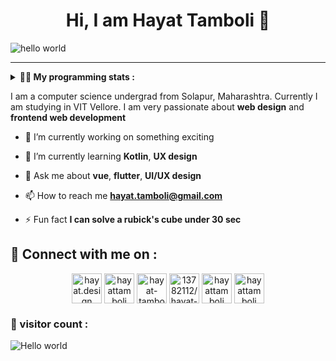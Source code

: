 <h1 align="center" > Hi, I am Hayat Tamboli 👋</h1>

![hello world](https://github.com/hayat-tamboli/hayat-tamboli/raw/master/hello-world.png)

<hr/>

<details> 
 <summary> <b>👨‍💻 My programming stats : </b></summary>

<br>

<div align="center">
  
![Hayat's github stats](https://github-readme-stats.vercel.app/api?username=hayat-tamboli&show_icons=true&title_color=2257EA&icon_color=2257EA&bg_color=f7f7f7)
![Top Langs](https://github-readme-stats.vercel.app/api/top-langs/?username=hayat-tamboli&title_color=2257EA&bg_color=f7f7f7&layout=compact&hide=html)

</div>

<a href="https://stackoverflow.com/users/13782112/hayat-tamboli"><img src="https://stackoverflow.com/users/flair/13782112.png?theme=clean" width="208" height="58" alt="profile for Hayat Tamboli at Stack Overflow, Q&amp;A for professional and enthusiast programmers" title="profile for Hayat Tamboli at Stack Overflow, Q&amp;A for professional and enthusiast programmers"></a>

<!--START_SECTION:waka-->
![Code Time](http://img.shields.io/badge/Code%20Time-801%20hrs%2012%20mins-blue)

![Lines of code](https://img.shields.io/badge/From%20Hello%20World%20I%27ve%20Written-188%20Thousand%20lines%20of%20code-blue)

**I'm a Night 🦉** 

```text
🌞 Morning    36 commits     █░░░░░░░░░░░░░░░░░░░░░░░░   5.97% 
🌆 Daytime    245 commits    ██████████░░░░░░░░░░░░░░░   40.63% 
🌃 Evening    200 commits    ████████░░░░░░░░░░░░░░░░░   33.17% 
🌙 Night      122 commits    █████░░░░░░░░░░░░░░░░░░░░   20.23%

```
📅 **I'm Most Productive on Saturday** 

```text
Monday       64 commits     ██░░░░░░░░░░░░░░░░░░░░░░░   10.61% 
Tuesday      85 commits     ███░░░░░░░░░░░░░░░░░░░░░░   14.1% 
Wednesday    96 commits     ████░░░░░░░░░░░░░░░░░░░░░   15.92% 
Thursday     85 commits     ███░░░░░░░░░░░░░░░░░░░░░░   14.1% 
Friday       76 commits     ███░░░░░░░░░░░░░░░░░░░░░░   12.6% 
Saturday     102 commits    ████░░░░░░░░░░░░░░░░░░░░░   16.92% 
Sunday       95 commits     ████░░░░░░░░░░░░░░░░░░░░░   15.75%

```


📊 **This Week I Spent My Time On** 

```text
💬 Programming Languages: 
No Activity Tracked This Week

```

**I Mostly Code in Dart** 

```text
Dart                     9 repos             ████░░░░░░░░░░░░░░░░░░░░░   16.98% 
JavaScript               7 repos             ███░░░░░░░░░░░░░░░░░░░░░░   13.21% 
Vue                      6 repos             ██░░░░░░░░░░░░░░░░░░░░░░░   11.32% 
Jupyter Notebook         5 repos             ██░░░░░░░░░░░░░░░░░░░░░░░   9.43% 
HTML                     5 repos             ██░░░░░░░░░░░░░░░░░░░░░░░   9.43%

```



 Last Updated on 28/12/2022 01:22:38 UTC
<!--END_SECTION:waka-->

</details>

I am a computer science undergrad from Solapur, Maharashtra. Currently I am studying in VIT Vellore. I am very passionate about __web design__ and __frontend web development__


- 🔭 I’m currently working on something exciting

- 🌱 I’m currently learning **Kotlin**, **UX design**

- 💬 Ask me about **vue**, **flutter**, **UI/UX design**

- 📫 How to reach me **hayat.tamboli@gmail.com**

- ⚡ Fun fact **I can solve a rubick's cube under 30 sec**

## 🔗 Connect with me on :

<p align="center">
<a href="https://hayat.design/" target="blank"><img align="center" src="https://cdn-icons-png.flaticon.com/512/4302/4302080.png" alt="hayat.design" height="48" width="48" /></a>
<a href="https://twitter.com/hayattamboli" target="blank"><img align="center" src="https://cdn-icons-png.flaticon.com/512/2111/2111580.png" alt="hayattamboli" height="48" width="48" /></a>
<a href="https://linkedin.com/in/hayat-tamboli" target="blank"><img align="center" src="https://cdn-icons-png.flaticon.com/512/2111/2111368.png" alt="hayat-tamboli" height="48" width="48" /></a>
<a href="https://stackoverflow.com/users/13782112/hayat-tamboli" target="blank"><img align="center" src="https://cdn-icons-png.flaticon.com/512/2111/2111516.png" alt="13782112/hayat-tamboli" height="48" width="48" /></a>
<a href="https://instagram.com/hayattamboli" target="blank"><img align="center" src="https://cdn-icons-png.flaticon.com/512/3955/3955027.png" alt="hayattamboli" height="48" width="48" /></a>
<a href="https://dribbble.com/hayattamboli" target="blank"><img align="center" src="https://cdn-icons-png.flaticon.com/512/3536/3536685.png" alt="hayattamboli" height="48" width="48" /></a>
</p>


### 👀 visitor count :

<img src="https://profile-counter.glitch.me/hayat-tamboli/count.svg" alt="Hello world" />
